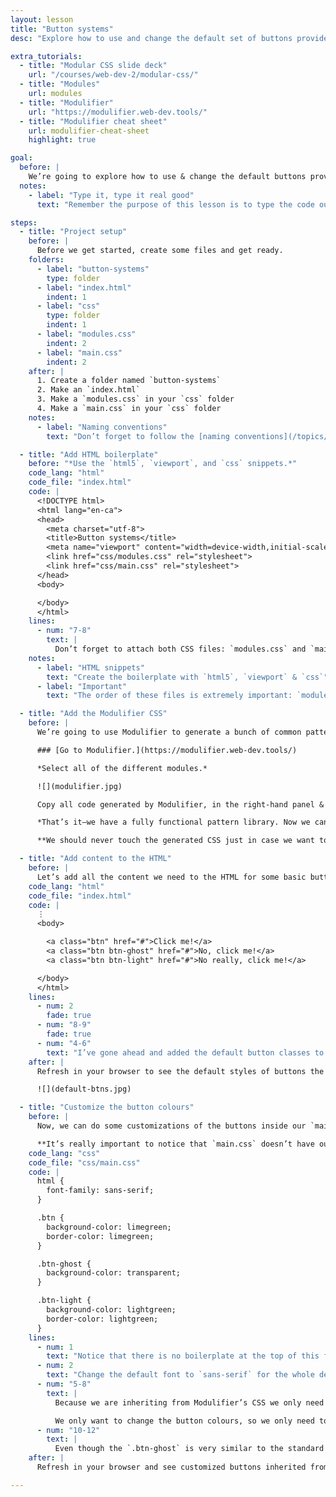 ```yaml
---
layout: lesson
title: "Button systems"
desc: "Explore how to use and change the default set of buttons provided by Modulifier."

extra_tutorials:
  - title: "Modular CSS slide deck"
    url: "/courses/web-dev-2/modular-css/"
  - title: "Modules"
    url: modules
  - title: "Modulifier"
    url: "https://modulifier.web-dev.tools/"
  - title: "Modulifier cheat sheet"
    url: modulifier-cheat-sheet
    highlight: true

goal:
  before: |
    We’re going to explore how to use & change the default buttons provided by Modulifier.
  notes:
    - label: "Type it, type it real good"
      text: "Remember the purpose of this lesson is to type the code out yourself—build up that muscle memory in your fingers!"

steps:
  - title: "Project setup"
    before: |
      Before we get started, create some files and get ready.
    folders:
      - label: "button-systems"
        type: folder
      - label: "index.html"
        indent: 1
      - label: "css"
        type: folder
        indent: 1
      - label: "modules.css"
        indent: 2
      - label: "main.css"
        indent: 2
    after: |
      1. Create a folder named `button-systems`
      2. Make an `index.html`
      3. Make a `modules.css` in your `css` folder
      4. Make a `main.css` in your `css` folder
    notes:
      - label: "Naming conventions"
        text: "Don’t forget to follow the [naming conventions](/topics/naming-paths-cheat-sheet/#naming-conventions)."

  - title: "Add HTML boilerplate"
    before: "*Use the `html5`, `viewport`, and `css` snippets.*"
    code_lang: "html"
    code_file: "index.html"
    code: |
      <!DOCTYPE html>
      <html lang="en-ca">
      <head>
        <meta charset="utf-8">
        <title>Button systems</title>
        <meta name="viewport" content="width=device-width,initial-scale=1">
        <link href="css/modules.css" rel="stylesheet">
        <link href="css/main.css" rel="stylesheet">
      </head>
      <body>

      </body>
      </html>
    lines:
      - num: "7-8"
        text: |
          Don’t forget to attach both CSS files: `modules.css` and `main.css`
    notes:
      - label: "HTML snippets"
        text: "Create the boilerplate with `html5`, `viewport` & `css`"
      - label: "Important"
        text: "The order of these files is extremely important: `modules.css` should always come before `main.css` in the HTML."

  - title: "Add the Modulifier CSS"
    before: |
      We’re going to use Modulifier to generate a bunch of common patterns for us to use in our website.

      ### [Go to Modulifier.](https://modulifier.web-dev.tools/)

      *Select all of the different modules.*

      ![](modulifier.jpg)

      Copy all code generated by Modulifier, in the right-hand panel & paste it into your `module.css` file.

      *That’s it—we have a fully functional pattern library. Now we can concentrate fully on our layout and write much less CSS.*

      **We should never touch the generated CSS just in case we want to replace it later.**

  - title: "Add content to the HTML"
    before: |
      Let’s add all the content we need to the HTML for some basic buttons.
    code_lang: "html"
    code_file: "index.html"
    code: |
      ⋮
      <body>

        <a class="btn" href="#">Click me!</a>
        <a class="btn btn-ghost" href="#">No, click me!</a>
        <a class="btn btn-light" href="#">No really, click me!</a>

      </body>
      </html>
    lines:
      - num: 2
        fade: true
      - num: "8-9"
        fade: true
      - num: "4-6"
        text: "I’ve gone ahead and added the default button classes to these tags. There will be some default styles applied from Modulifier."
    after: |
      Refresh in your browser to see the default styles of buttons the Modulifier has applied.

      ![](default-btns.jpg)

  - title: "Customize the button colours"
    before: |
      Now, we can do some customizations of the buttons inside our `main.css` file.

      **It’s really important to notice that `main.css` doesn’t have our boilerplate code anymore—Modulifier is adding all the code for us.**
    code_lang: "css"
    code_file: "css/main.css"
    code: |
      html {
        font-family: sans-serif;
      }

      .btn {
        background-color: limegreen;
        border-color: limegreen;
      }

      .btn-ghost {
        background-color: transparent;
      }

      .btn-light {
        background-color: lightgreen;
        border-color: lightgreen;
      }
    lines:
      - num: 1
        text: "Notice that there is no boilerplate at the top of this file—Modulifier is adding it for us."
      - num: 2
        text: "Change the default font to `sans-serif` for the whole design."
      - num: "5-8"
        text: |
          Because we are inheriting from Modulifier’s CSS we only need to specify the properties that are different.

          We only want to change the button colours, so we only need to specify `background-color` and `border-color`
      - num: "10-12"
        text: |
          Even though the `.btn-ghost` is very similar to the standard `.btn`, since it always has the `.btn` class, the CSS that we wrote above will overwrite `.btn-ghost`. So, we need to reset some properties back to their default styles.
    after: |
      Refresh in your browser and see customized buttons inherited from the Modulifier defaults.

---
```


